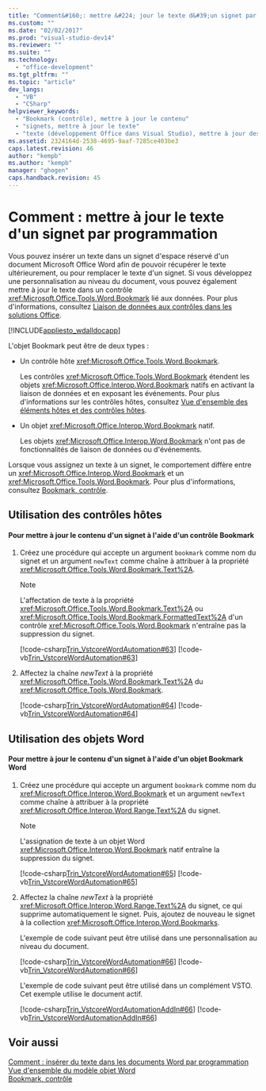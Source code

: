 ```yaml
---
title: "Comment&#160;: mettre &#224; jour le texte d&#39;un signet par programmation | Microsoft Docs"
ms.custom: ""
ms.date: "02/02/2017"
ms.prod: "visual-studio-dev14"
ms.reviewer: ""
ms.suite: ""
ms.technology: 
  - "office-development"
ms.tgt_pltfrm: ""
ms.topic: "article"
dev_langs: 
  - "VB"
  - "CSharp"
helpviewer_keywords: 
  - "Bookmark (contrôle), mettre à jour le contenu"
  - "signets, mettre à jour le texte"
  - "texte (développement Office dans Visual Studio), mettre à jour des signets"
ms.assetid: 2324164d-2538-4695-9aaf-7285ce403be3
caps.latest.revision: 46
author: "kempb"
ms.author: "kempb"
manager: "ghogen"
caps.handback.revision: 45
---
```

# Comment&#160;: mettre &#224; jour le texte d&#39;un signet par programmation
  Vous pouvez insérer un texte dans un signet d'espace réservé d'un document Microsoft Office Word afin de pouvoir récupérer le texte ultérieurement, ou pour remplacer le texte d'un signet.  Si vous développez une personnalisation au niveau du document, vous pouvez également mettre à jour le texte dans un contrôle <xref:Microsoft.Office.Tools.Word.Bookmark> lié aux données.  Pour plus d'informations, consultez [Liaison de données aux contrôles dans les solutions Office](../vsto/binding-data-to-controls-in-office-solutions.md).  
  
 [!INCLUDE[appliesto_wdalldocapp](../vsto/includes/appliesto-wdalldocapp-md.md)]  
  
 L'objet Bookmark peut être de deux types :  
  
-   Un contrôle hôte <xref:Microsoft.Office.Tools.Word.Bookmark>.  
  
     Les contrôles <xref:Microsoft.Office.Tools.Word.Bookmark> étendent les objets <xref:Microsoft.Office.Interop.Word.Bookmark> natifs en activant la liaison de données et en exposant les événements.  Pour plus d'informations sur les contrôles hôtes, consultez [Vue d'ensemble des éléments hôtes et des contrôles hôtes](../vsto/host-items-and-host-controls-overview.md).  
  
-   Un objet <xref:Microsoft.Office.Interop.Word.Bookmark> natif.  
  
     Les objets <xref:Microsoft.Office.Interop.Word.Bookmark> n'ont pas de fonctionnalités de liaison de données ou d'événements.  
  
 Lorsque vous assignez un texte à un signet, le comportement diffère entre un <xref:Microsoft.Office.Interop.Word.Bookmark> et un <xref:Microsoft.Office.Tools.Word.Bookmark>.  Pour plus d'informations, consultez [Bookmark, contrôle](../vsto/bookmark-control.md).  
  
## Utilisation des contrôles hôtes  
  
#### Pour mettre à jour le contenu d'un signet à l'aide d'un contrôle Bookmark  
  
1.  Créez une procédure qui accepte un argument `bookmark` comme nom du signet et un argument `newText` comme chaîne à attribuer à la propriété <xref:Microsoft.Office.Tools.Word.Bookmark.Text%2A>.  
  
    > [!NOTE]  
    >  L'affectation de texte à la propriété <xref:Microsoft.Office.Tools.Word.Bookmark.Text%2A> ou <xref:Microsoft.Office.Tools.Word.Bookmark.FormattedText%2A> d'un contrôle <xref:Microsoft.Office.Tools.Word.Bookmark> n'entraîne pas la suppression du signet.  
  
     [!code-csharp[Trin_VstcoreWordAutomation#63](../snippets/csharp/VS_Snippets_OfficeSP/Trin_VstcoreWordAutomation/CS/ThisDocument.cs#63)]
     [!code-vb[Trin_VstcoreWordAutomation#63](../snippets/visualbasic/VS_Snippets_OfficeSP/Trin_VstcoreWordAutomation/VB/ThisDocument.vb#63)]  
  
2.  Affectez la chaîne *newText* à la propriété <xref:Microsoft.Office.Tools.Word.Bookmark.Text%2A> du <xref:Microsoft.Office.Tools.Word.Bookmark>.  
  
     [!code-csharp[Trin_VstcoreWordAutomation#64](../snippets/csharp/VS_Snippets_OfficeSP/Trin_VstcoreWordAutomation/CS/ThisDocument.cs#64)]
     [!code-vb[Trin_VstcoreWordAutomation#64](../snippets/visualbasic/VS_Snippets_OfficeSP/Trin_VstcoreWordAutomation/VB/ThisDocument.vb#64)]  
  
## Utilisation des objets Word  
  
#### Pour mettre à jour le contenu d'un signet à l'aide d'un objet Bookmark Word  
  
1.  Créez une procédure qui accepte un argument `bookmark` comme nom du <xref:Microsoft.Office.Interop.Word.Bookmark> et un argument `newText` comme chaîne à attribuer à la propriété <xref:Microsoft.Office.Interop.Word.Range.Text%2A> du signet.  
  
    > [!NOTE]  
    >  L'assignation de texte à un objet Word <xref:Microsoft.Office.Interop.Word.Bookmark> natif entraîne la suppression du signet.  
  
     [!code-csharp[Trin_VstcoreWordAutomation#65](../snippets/csharp/VS_Snippets_OfficeSP/Trin_VstcoreWordAutomation/CS/ThisDocument.cs#65)]
     [!code-vb[Trin_VstcoreWordAutomation#65](../snippets/visualbasic/VS_Snippets_OfficeSP/Trin_VstcoreWordAutomation/VB/ThisDocument.vb#65)]  
  
2.  Affectez la chaîne *newText* à la propriété <xref:Microsoft.Office.Interop.Word.Range.Text%2A> du signet, ce qui supprime automatiquement le signet.  Puis, ajoutez de nouveau le signet à la collection <xref:Microsoft.Office.Interop.Word.Bookmarks>.  
  
     L'exemple de code suivant peut être utilisé dans une personnalisation au niveau du document.  
  
     [!code-csharp[Trin_VstcoreWordAutomation#66](../snippets/csharp/VS_Snippets_OfficeSP/Trin_VstcoreWordAutomation/CS/ThisDocument.cs#66)]
     [!code-vb[Trin_VstcoreWordAutomation#66](../snippets/visualbasic/VS_Snippets_OfficeSP/Trin_VstcoreWordAutomation/VB/ThisDocument.vb#66)]  
  
     L'exemple de code suivant peut être utilisé dans un complément VSTO.  Cet exemple utilise le document actif.  
  
     [!code-csharp[Trin_VstcoreWordAutomationAddIn#66](../snippets/csharp/VS_Snippets_OfficeSP/Trin_VstcoreWordAutomationAddIn/CS/ThisAddIn.cs#66)]
     [!code-vb[Trin_VstcoreWordAutomationAddIn#66](../snippets/visualbasic/VS_Snippets_OfficeSP/Trin_VstcoreWordAutomationAddIn/VB/ThisAddIn.vb#66)]  
  
## Voir aussi  
 [Comment : insérer du texte dans les documents Word par programmation](../vsto/how-to-programmatically-insert-text-into-word-documents.md)   
 [Vue d'ensemble du modèle objet Word](../vsto/word-object-model-overview.md)   
 [Bookmark, contrôle](../vsto/bookmark-control.md)  
  
  